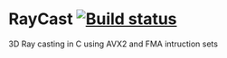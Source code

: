 # RayCast [![Build status](https://ci.appveyor.com/api/projects/status/9c7uo3xxyguplf07?svg=true)](https://ci.appveyor.com/project/garrettsickles/raycast)
3D Ray casting in C using AVX2 and FMA intruction sets
